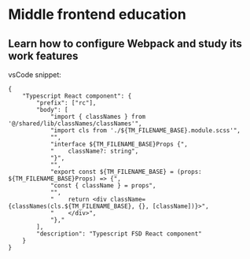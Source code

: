 # Middle frontend education
## Learn how to configure Webpack and study its work features

vsCode snippet: 

``` 
{
	"Typescript React component": {
		"prefix": ["rc"],
		"body": [
			"import { classNames } from '@/shared/lib/classNames/classNames'",
			"import cls from './${TM_FILENAME_BASE}.module.scss'",
			"",
			"interface ${TM_FILENAME_BASE}Props {",
			"    className?: string",
			"}",
			"",
			"export const ${TM_FILENAME_BASE} = (props: ${TM_FILENAME_BASE}Props) => {",
            "const { className } = props",
			"",
			"    return <div className={classNames(cls.${TM_FILENAME_BASE}, {}, [className])}>",
			"    </div>",
			"},"
		],
		"description": "Typescript FSD React component"
	}
}
```
